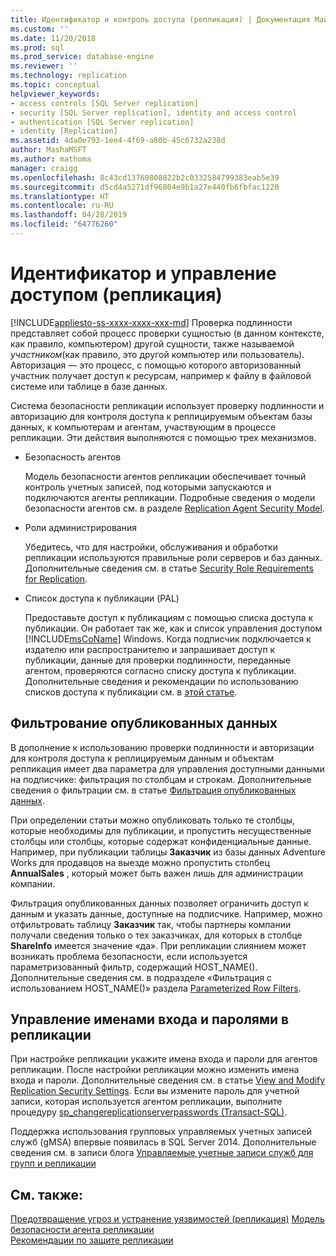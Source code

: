 ```yaml
---
title: Идентификатор и контроль доступа (репликация) | Документация Майкрософт
ms.custom: ''
ms.date: 11/20/2018
ms.prod: sql
ms.prod_service: database-engine
ms.reviewer: ''
ms.technology: replication
ms.topic: conceptual
helpviewer_keywords:
- access controls [SQL Server replication]
- security [SQL Server replication], identity and access control
- authentication [SQL Server replication]
- identity [Replication]
ms.assetid: 4da0e793-1ee4-4f69-a80b-45c6732a238d
author: MashaMSFT
ms.author: mathoma
manager: craigg
ms.openlocfilehash: 8c43cd13760808822b2c0332584799383eab5e39
ms.sourcegitcommit: d5cd4a5271df96804e9b1a27e440fb6fbfac1220
ms.translationtype: HT
ms.contentlocale: ru-RU
ms.lasthandoff: 04/28/2019
ms.locfileid: "64776260"
---
```

# <a name="identity-and-access-control-replication"></a>Идентификатор и управление доступом (репликация)
[!INCLUDE[appliesto-ss-xxxx-xxxx-xxx-md](../../../includes/appliesto-ss-xxxx-xxxx-xxx-md.md)]
  Проверка подлинности представляет собой процесс проверки сущностью (в данном контексте, как правило, компьютером) другой сущности, также называемой *участником*(как правило, это другой компьютер или пользователь). Авторизация — это процесс, с помощью которого авторизованный участник получает доступ к ресурсам, например к файлу в файловой системе или таблице в базе данных.  
  
 Система безопасности репликации использует проверку подлинности и авторизацию для контроля доступа к реплицируемым объектам базы данных, к компьютерам и агентам, участвующим в процессе репликации. Эти действия выполняются с помощью трех механизмов.  
  
-   Безопасность агентов  
  
     Модель безопасности агентов репликации обеспечивает точный контроль учетных записей, под которыми запускаются и подключаются агенты репликации. Подробные сведения о модели безопасности агентов см. в разделе [Replication Agent Security Model](../../../relational-databases/replication/security/replication-agent-security-model.md). 
  
-   Роли администрирования  
  
     Убедитесь, что для настройки, обслуживания и обработки репликации используются правильные роли серверов и баз данных. Дополнительные сведения см. в статье [Security Role Requirements for Replication](../../../relational-databases/replication/security/security-role-requirements-for-replication.md).  
  
-   Список доступа к публикации (PAL)  
  
     Предоставьте доступ к публикациям с помощью списка доступа к публикации. Он работает так же, как и список управления доступом [!INCLUDE[msCoName](../../../includes/msconame-md.md)] Windows. Когда подписчик подключается к издателю или распространителю и запрашивает доступ к публикации, данные для проверки подлинности, переданные агентом, проверяются согласно списку доступа к публикации. Дополнительные сведения и рекомендации по использованию списков доступа к публикации см. в [этой статье](../../../relational-databases/replication/security/secure-the-publisher.md).  
  
## <a name="filtering-published-data"></a>Фильтрование опубликованных данных  
 В дополнение к использованию проверки подлинности и авторизации для контроля доступа к реплицируемым данным и объектам репликация имеет два параметра для управления доступными данными на подписчике: фильтрация по столбцам и строкам. Дополнительные сведения о фильтрации см. в статье [Фильтрация опубликованных данных](../../../relational-databases/replication/publish/filter-published-data.md).  
  
 При определении статьи можно опубликовать только те столбцы, которые необходимы для публикации, и пропустить несущественные столбцы или столбцы, которые содержат конфиденциальные данные. Например, при публикации таблицы **Заказчик** из базы данных Adventure Works для продавцов на выезде можно пропустить столбец **AnnualSales** , который может быть важен лишь для администрации компании.  
  
 Фильтрация опубликованных данных позволяет ограничить доступ к данным и указать данные, доступные на подписчике. Например, можно отфильтровать таблицу **Заказчик** так, чтобы партнеры компании получали сведения только о тех заказчиках, для которых в столбце **ShareInfo** имеется значение «да». При репликации слиянием может возникать проблема безопасности, если используется параметризованный фильтр, содержащий HOST_NAME(). Дополнительные сведения см. в подразделе «Фильтрация с использованием HOST_NAME()» раздела [Parameterized Row Filters](../../../relational-databases/replication/merge/parameterized-filters-parameterized-row-filters.md).  

## <a name="manage-logins-and-passwords-in-replication"></a>Управление именами входа и паролями в репликации
При настройке репликации укажите имена входа и пароли для агентов репликации. После настройки репликации можно изменить имена входа и пароли. Дополнительные сведения см. в статье [View and Modify Replication Security Settings](../../../relational-databases/replication/security/view-and-modify-replication-security-settings.md). Если вы измените пароль для учетной записи, которая используется агентом репликации, выполните процедуру [sp_changereplicationserverpasswords &#40;Transact-SQL&#41;](../../../relational-databases/system-stored-procedures/sp-changereplicationserverpasswords-transact-sql.md).  

Поддержка использования групповых управляемых учетных записей служб (gMSA) впервые появилась в SQL Server 2014. Дополнительные сведения см. в записи блога [Управляемые учетные записи служб для групп и репликации](https://repltalk.com/2019/03/26/replication-and-group-managed-service-accounts/)
  
## <a name="see-also"></a>См. также:  
 [Предотвращение угроз и устранение уязвимостей (репликация)](../../../relational-databases/replication/security/threat-and-vulnerability-mitigation-replication.md) [Модель безопасности агента репликации](../../../relational-databases/replication/security/replication-agent-security-model.md)   
 [Рекомендации по защите репликации](../../../relational-databases/replication/security/replication-security-best-practices.md)   

  
  
